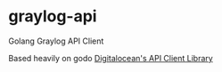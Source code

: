# graylog-api
Golang Graylog API Client


Based heavily on godo [Digitalocean's API Client Library](https://github.com/digitalocean/godo)
